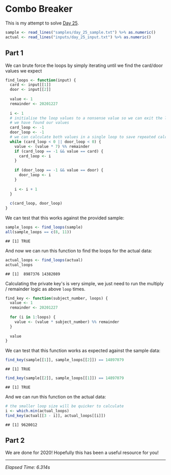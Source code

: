 # Combo Breaker



This is my attempt to solve [Day 25](https://adventofcode.com/2020/day/25).


```r
sample <- read_lines("samples/day_25_sample.txt") %>% as.numeric()
actual <- read_lines("inputs/day_25_input.txt") %>% as.numeric()
```

## Part 1

We can brute force the loops by simply iterating until we find the card/door values we expect


```r
find_loops <- function(input) {
  card <- input[[1]]
  door <- input[[2]]
  
  value <- 1
  remainder <- 20201227
  
  i <- 1
  # initialise the loop values to a nonsense value so we can exit the loop once
  # we have found our values
  card_loop <- -1
  door_loop <- -1
  # we can calculate both values in a single loop to save repeated calculations
  while (card_loop < 0 || door_loop < 0) {
    value <- (value * 7) %% remainder
    if (card_loop == -1 && value == card) {
      card_loop <- i
    }
    
    if (door_loop == -1 && value == door) {
      door_loop <- i
    }
      
    i <- i + 1
  }
  
  c(card_loop, door_loop)
}
```

We can test that this works against the provided sample:


```r
sample_loops <- find_loops(sample)
all(sample_loops == c(8, 11))
```

```
## [1] TRUE
```

And now we can run this function to find the loops for the actual data:


```r
actual_loops <- find_loops(actual)
actual_loops
```

```
## [1]  8987376 14382089
```

Calculating the private key's is very simple, we just need to run the multiply / remainder logic as above `loop` times.


```r
find_key <- function(subject_number, loops) {
  value <- 1
  remainder <- 20201227
  
  for (i in 1:loops) {
    value <- (value * subject_number) %% remainder
  }
  
  value
}
```

We can test that this function works as expected against the sample data:


```r
find_key(sample[[1]], sample_loops[[2]]) == 14897079
```

```
## [1] TRUE
```

```r
find_key(sample[[2]], sample_loops[[1]]) == 14897079
```

```
## [1] TRUE
```

And we can run this function on the actual data:


```r
# the smaller loop size will be quicker to calculate
i <- which.min(actual_loops)
find_key(actual[[3 - i]], actual_loops[[i]])
```

```
## [1] 9620012
```

## Part 2

We are done for 2020! Hopefully this has been a useful resource for you!

---

*Elapsed Time: 6.314s*
